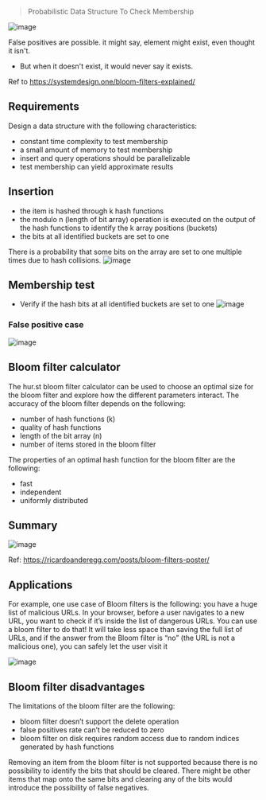 > Probabilistic Data Structure To Check Membership

![image](https://github.com/user-attachments/assets/1e8361b7-303b-4f2f-b9d9-6fff343830b3)

False positives are possible. it might say, element might exist, even thought it isn't.
* But when it doesn't exist, it would never say it exists.

Ref to https://systemdesign.one/bloom-filters-explained/ 

## Requirements
Design a data structure with the following characteristics:
* constant time complexity to test membership
* a small amount of memory to test membership
* insert and query operations should be parallelizable
* test membership can yield approximate results

## Insertion

* the item is hashed through k hash functions
* the modulo n (length of bit array) operation is executed on the output of the hash functions to identify the k array positions (buckets)
* the bits at all identified buckets are set to one

There is a probability that some bits on the array are set to one multiple times due to hash collisions.
![image](https://github.com/user-attachments/assets/220efe39-5c59-41d4-acef-14d79f358613)

## Membership test
* Verify if the hash bits at all identified buckets are set to one
![image](https://github.com/user-attachments/assets/2dc29d8f-574a-41d9-b2db-c5e7804c1221)

### False positive case

![image](https://github.com/user-attachments/assets/3b31929d-0ee9-4cef-96cf-fbefa416b8ec)

## Bloom filter calculator

The hur.st bloom filter calculator can be used to choose an optimal size for the bloom filter and explore how the different parameters interact. The accuracy of the bloom filter depends on the following:

* number of hash functions (k)
* quality of hash functions
* length of the bit array (n)
* number of items stored in the bloom filter

The properties of an optimal hash function for the bloom filter are the following:
* fast
* independent
* uniformly distributed

## Summary
![image](https://github.com/user-attachments/assets/72efdd27-e1fb-4ed4-95ca-e876f89636d5)

Ref: https://ricardoanderegg.com/posts/bloom-filters-poster/

## Applications
For example, one use case of Bloom filters is the following: you have a huge list of malicious URLs. In your browser, before a user navigates to a new URL, you want to check if it’s inside the list of dangerous URLs. You can use a bloom filter to do that! It will take less space than saving the full list of URLs, and if the answer from the Bloom filter is “no” (the URL is not a malicious one), you can safely let the user visit it

![image](https://github.com/user-attachments/assets/8d0cb71b-8ae2-44af-a53d-e0adc8f5c8fa)

## Bloom filter disadvantages

The limitations of the bloom filter are the following:
* bloom filter doesn’t support the delete operation
* false positives rate can’t be reduced to zero
* bloom filter on disk requires random access due to random indices generated by hash functions

Removing an item from the bloom filter is not supported because there is no possibility to identify the bits that should be cleared. There might be other items that map onto the same bits and clearing any of the bits would introduce the possibility of false negatives.
